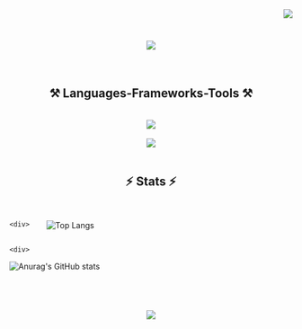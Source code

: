 <img align="right" src="https://visitor-badge.laobi.icu/badge?page_id=Sattorov-Ahrorjon.Sattorov-Ahrorjon" />
<br>
<h1 align="center">
    <img 
        src="https://readme-typing-svg.herokuapp.com/?font=Righteous&size=35&center=true&vCenter=true&width=500&height=70&duration=4000&lines=Hi+There!+👋;+I'm+Ahrorjon!;+I+am+a+backend+developer;+from+Uzbekistan+🇺🇿;" />
</h1>
<br>
<h2 align="center">⚒️ Languages-Frameworks-Tools ⚒️</h2>
<br>
<div align="center">
    <img src="https://skillicons.dev/icons?i=python,javascript,postgresql,flask,fastapi" /><br>
    <br>
    <img src="https://skillicons.dev/icons?i=html,github,vscode,git" />
</div>
<br>
<h2 align="center">⚡ Stats ⚡</h2>
<br>
<div style="display:flex;gap:30px">
    
    <div>
        
![Top Langs](https://github-readme-stats.vercel.app/api/top-langs/?username=Sattorov-Ahrorjon&layout=compact&langs_count=10)
    </div>
    
    <div>
    
![Anurag's GitHub stats](https://github-readme-stats.vercel.app/api?username=Sattorov-Ahrorjon&show_icons=true&count_private=true)
    </div>
    
</div>

<br>

<h1 align="center">
    <img 
        src="https://readme-typing-svg.herokuapp.com/?font=Righteous&size=35&center=true&vCenter=true&width=500&height=70&duration=4000&lines=Thank+you+for+Reading!!;" />
</h1>
